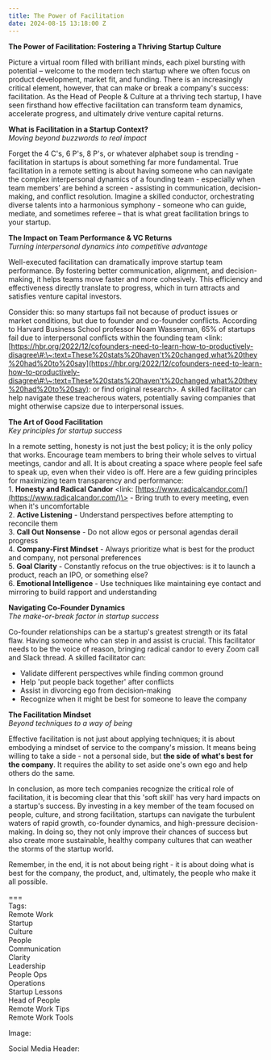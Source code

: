 ```yaml
---
title: The Power of Facilitation
date: 2024-08-15 13:18:00 Z
---
```


**The Power of Facilitation: Fostering a Thriving Startup Culture**

Picture a virtual room filled with brilliant minds, each pixel bursting with potential – welcome to the modern tech startup where we often focus on product development, market fit, and funding. There is an increasingly critical element, however, that can make or break a company's success: facilitation. As the Head of People & Culture at a thriving tech startup, I have seen firsthand how effective facilitation can transform team dynamics, accelerate progress, and ultimately drive venture capital returns.

**What is Facilitation in a Startup Context?**  
*Moving beyond buzzwords to real impact*

Forget the 4 C's, 6 P's, 8 P's, or whatever alphabet soup is trending \- facilitation in startups is about something far more fundamental. True facilitation in a remote setting is about having someone who can navigate the complex interpersonal dynamics of a founding team \- especially when team members’ are behind a screen \- assisting in communication, decision-making, and conflict resolution. Imagine a skilled conductor, orchestrating diverse talents into a harmonious symphony \- someone who can guide, mediate, and sometimes referee – that is what great facilitation brings to your startup.

**The Impact on Team Performance & VC Returns**  
*Turning interpersonal dynamics into competitive advantage*

Well-executed facilitation can dramatically improve startup team performance. By fostering better communication, alignment, and decision-making, it helps teams move faster and more cohesively. This efficiency and effectiveness directly translate to progress, which in turn attracts and satisfies venture capital investors.

Consider this: so many startups fail not because of product issues or market conditions, but due to founder and co-founder conflicts. According to Harvard Business School professor Noam Wasserman, 65% of startups fail due to interpersonal conflicts within the founding team \<link: [https://hbr.org/2022/12/cofounders-need-to-learn-how-to-productively-disagree\#:\~:text=These%20stats%20haven't%20changed,what%20they%20had%20to%20say](https://hbr.org/2022/12/cofounders-need-to-learn-how-to-productively-disagree\#:\~:text=These%20stats%20haven't%20changed,what%20they%20had%20to%20say): or find original research\>. A skilled facilitator can help navigate these treacherous waters, potentially saving companies that might otherwise capsize due to interpersonal issues.

**The Art of Good Facilitation**  
*Key principles for startup success*

In a remote setting, honesty is not just the best policy; it is the only policy that works. Encourage team members to bring their whole selves to virtual meetings, candor and all. It is about creating a space where people feel safe to speak up, even when their video is off. Here are a few guiding principles for maximizing team transparency and performance:  
1\. **Honesty and Radical Candor** \<link: [https://www.radicalcandor.com/](https://www.radicalcandor.com/)\> \- Bring truth to every meeting, even when it's uncomfortable  
2\. **Active Listening** \- Understand perspectives before attempting to reconcile them  
3\. **Call Out Nonsense** \- Do not allow egos or personal agendas derail progress  
4\. **Company-First Mindset** \- Always prioritize what is best for the product and company, not personal preferences  
5\. **Goal Clarity** \- Constantly refocus on the true objectives: is it to launch a product, reach an IPO, or something else?  
6\. **Emotional Intelligence** \- Use techniques like maintaining eye contact and mirroring to build rapport and understanding

**Navigating Co-Founder Dynamics**  
*The make-or-break factor in startup success*

Co-founder relationships can be a startup's greatest strength or its fatal flaw.  Having someone who can step in and assist is crucial. This facilitator needs to be the voice of reason, bringing radical candor to every Zoom call and Slack thread. A skilled facilitator can:

* Validate different perspectives while finding common ground  
* Help 'put people back together' after conflicts  
* Assist in divorcing ego from decision-making  
* Recognize when it might be best for someone to leave the company

**The Facilitation Mindset**  
*Beyond techniques to a way of being*

Effective facilitation is not just about applying techniques; it is about embodying a mindset of service to the company's mission. It means being willing to take a side \- not a personal side, but **the side of what's best for the company**. It requires the ability to set aside one's own ego and help others do the same.

In conclusion, as more tech companies recognize the critical role of facilitation, it is becoming clear that this 'soft skill' has very hard impacts on a startup's success. By investing in a key member of the team focused on people, culture, and strong facilitation, startups can navigate the turbulent waters of rapid growth, co-founder dynamics, and high-pressure decision-making. In doing so, they not only improve their chances of success but also create more sustainable, healthy company cultures that can weather the storms of the startup world.

Remember, in the end, it is not about being right \- it is about doing what is best for the company, the product, and, ultimately, the people who make it all possible.

\===  
Tags:  
Remote Work  
Startup  
Culture  
People  
Communication  
Clarity  
Leadership  
People Ops  
Operations  
Startup Lessons  
Head of People  
Remote Work Tips  
Remote Work Tools

Image:

Social Media Header:  
